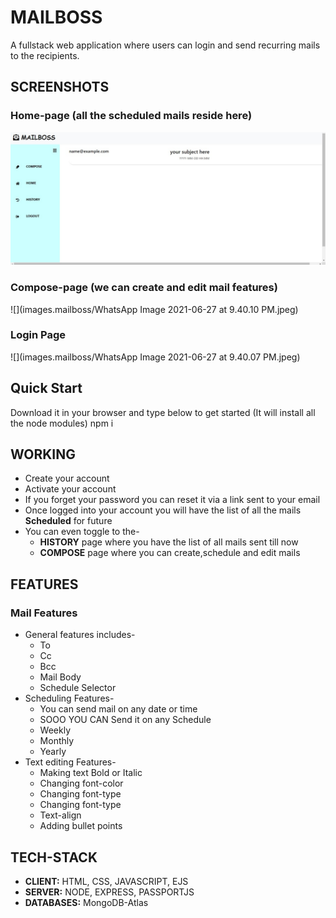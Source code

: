  # MAILBOSS

A fullstack web application where users can login and send 
recurring mails to the recipients.

## SCREENSHOTS
### Home-page (all the scheduled mails reside here)
![alt text](https://github.com/cyberboy007/mailboss-work/blob/main/images.mailboss/WhatsApp%20Image%202021-06-27%20at%209.40.09%20PM%20(1).jpeg?raw=true)
### Compose-page (we can create and edit mail features)
![](images.mailboss/WhatsApp Image 2021-06-27 at 9.40.10 PM.jpeg)
### Login Page
![](images.mailboss/WhatsApp Image 2021-06-27 at 9.40.07 PM.jpeg)

## Quick Start 
Download it in your browser and type below to get started (It will install all the node modules)
npm i

## WORKING 
- Create your account
- Activate your account
- If you forget your password you can reset it via a link sent to your email
- Once logged into your account you will have the list of all the mails **Scheduled** for future
- You can even toggle to the-    
    - **HISTORY** page  where you have the list of all mails sent till now
    - **COMPOSE** page where you can create,schedule and edit mails


## FEATURES
### Mail Features
- General features includes- 
    - To
    - Cc
    - Bcc
    - Mail Body
    - Schedule Selector  
- Scheduling Features-
    - You can send mail on any date or time 
    - SOOO YOU CAN Send it on any Schedule
    - Weekly 
    - Monthly 
    - Yearly
 - Text editing Features-
    - Making text Bold or Italic
    - Changing font-color
    - Changing font-type
    - Changing font-type
    - Text-align
    - Adding bullet points



## TECH-STACK
  - **CLIENT:**   HTML, CSS, JAVASCRIPT, EJS
  - **SERVER:**   NODE, EXPRESS, PASSPORTJS
  - **DATABASES:**   MongoDB-Atlas
